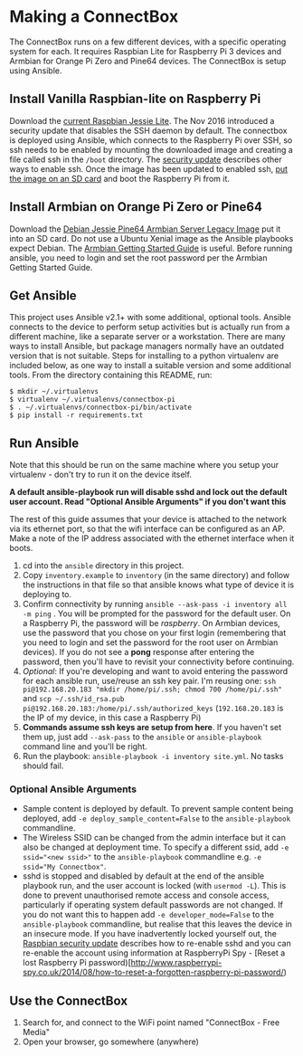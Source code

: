 # Making a ConnectBox

The ConnectBox runs on a few different devices, with a specific operating system for each. It requires Raspbian Lite for Raspberry Pi 3 devices and Armbian for Orange Pi Zero and Pine64 devices. The ConnectBox is setup using Ansible.

## Install Vanilla Raspbian-lite on Raspberry Pi

Download the [current Raspbian Jessie Lite](https://www.raspberrypi.org/downloads/raspbian/). The Nov 2016 introduced a security update that disables the SSH daemon by default. The connectbox is deployed using Ansible, which connects to the Raspberry Pi over SSH, so ssh needs to be enabled by mounting the downloaded image and creating a file called ssh in the `/boot` directory. The [security update](https://www.raspberrypi.org/blog/a-security-update-for-raspbian-pixel/) describes other ways to enable ssh. Once the image has been updated to enabled ssh, [put the image on an SD card](https://www.raspberrypi.org/documentation/installation/installing-images/) and boot the Raspberry Pi from it.

## Install Armbian on Orange Pi Zero or Pine64

Download the [Debian Jessie Pine64 Armbian Server Legacy Image](https://www.armbian.com/pine64/) put it into an SD card. Do not use a Ubuntu Xenial image as the Ansible playbooks expect Debian. The [Armbian Getting Started Guide](https://docs.armbian.com/User-Guide_Getting-Started/) is useful. Before running ansible, you need to login and set the root password per the Armbian Getting Started Guide.

## Get Ansible

This project uses Ansible v2.1+ with some additional, optional tools. Ansible connects to the device to perform setup activities but is actually run from a different machine, like a separate server or a workstation. There are many ways to install Ansible, but package managers normally have an outdated version that is not suitable. Steps for installing to a python virtualenv are included below, as one way to install a suitable version and some additional tools. From the directory containing this README, run:

```
$ mkdir ~/.virtualenvs
$ virtualenv ~/.virtualenvs/connectbox-pi
$ . ~/.virtualenvs/connectbox-pi/bin/activate
$ pip install -r requirements.txt
```

## Run Ansible

Note that this should be run on the same machine where you setup your virtualenv - don't try to run it on the device itself.

__A default ansible-playbook run will disable sshd and lock out the default user account. Read "Optional Ansible Arguments" if you don't want this__

The rest of this guide assumes that your device is attached to the network via its ethernet port, so that the wifi interface can be configured as an AP. Make a note of the IP address associated with the ethernet interface when it boots.

1. cd into the `ansible` directory in this project.
1. Copy `inventory.example` to `inventory` (in the same directory) and follow the instructions in that file so that ansible knows what type of device it is deploying to.
1. Confirm connectivity by running `ansible --ask-pass -i inventory all -m ping` . You will be prompted for the password for the default user. On a Raspberry Pi, the password will be _raspberry_. On Armbian devices, use the password that you chose on your first login (remembering that you need to login and set the password for the root user on Armbian devices). If you do not see a **pong** response after entering the password, then you'll have to revisit your connectivity before continuing.
1. _Optional_: If you're developing and want to avoid entering the password for each ansible run, use/reuse an ssh key pair. I'm reusing one: `ssh pi@192.168.20.183 "mkdir /home/pi/.ssh; chmod 700 /home/pi/.ssh"` and `scp ~/.ssh/id_rsa.pub pi@192.168.20.183:/home/pi/.ssh/authorized_keys` (`192.168.20.183` is the IP of my device, in this case a Raspberry Pi)
1. **Commands assume ssh keys are setup from here**. If you haven't set them up, just add `--ask-pass` to the `ansible` or `ansible-playbook` command line and you'll be right.
1. Run the playbook: `ansible-playbook -i inventory site.yml`. No tasks should fail.

### Optional Ansible Arguments

- Sample content is deployed by default. To prevent sample content being deployed, add `-e deploy_sample_content=False` to the `ansible-playbook` commandline.
- The Wireless SSID can be changed from the admin interface but it can also be changed at deployment time. To specify a different ssid, add `-e ssid="<new ssid>"` to the `ansible-playbook` commandline e.g. `-e ssid="My Connectbox"`.
- sshd is stopped and disabled by default at the end of the ansible playbook run, and the user account is locked (with `usermod -L`). This is done to prevent unauthorised remote access and console access, particularly if operating system default passwords are not changed. If you do not want this to happen add `-e developer_mode=False` to the `ansible-playbook` commandline, but realise that this leaves the device in an insecure mode. If you have inadvertently locked yourself out, the [Raspbian security update](https://www.raspberrypi.org/blog/a-security-update-for-raspbian-pixel/) describes how to re-enable sshd and you can re-enable the account using information at RaspberryPi Spy - [Reset a lost Raspberry Pi password)[http://www.raspberrypi-spy.co.uk/2014/08/how-to-reset-a-forgotten-raspberry-pi-password/)

## Use the ConnectBox

1. Search for, and connect to the WiFi point named "ConnectBox - Free Media"
1. Open your browser, go somewhere (anywhere)
